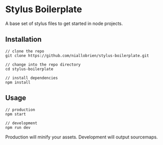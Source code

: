 # Stylus Boilerplate

A base set of stylus files to get started in node projects.

## Installation

```
// clone the repo
git clone https://github.com/niallobrien/stylus-boilerplate.git

// change into the repo directory
cd stylus-boilerplate

// install dependencies
npm install
```

## Usage
```
// production
npm start

// development
npm run dev
```
Production will minify your assets. Development will output sourcemaps.